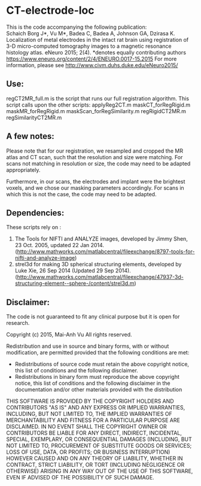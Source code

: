 # CT-electrode-loc
This is the code accompanying the following publication:  
Schaich Borg J*, Vu M*, Badea C, Badea A, Johnson GA, Dzirasa K. Localization of metal electrodes in the intact rat brain using registration of 3-D micro-computed tomography images to a magnetic resonance histology atlas. eNeuro 2015; 2(4). *denotes equally contributing authors  
https://www.eneuro.org/content/2/4/ENEURO.0017-15.2015 
For more information, please see http://www.civm.duhs.duke.edu/eNeuro2015/

## Use:

regCT2MR_full.m is the script that runs our full registration algorithm. This script calls upon the other scripts:
applyReg2CT.m
maskCT_forRegRigid.m
maskMR_forRegRigid.m
maskScan_forRegSimilarity.m
regRigidCT2MR.m
regSimilarityCT2MR.m



## A few notes:

Please note that for our registration, we resampled and cropped the MR atlas and CT scan, such that the resolution and size were matching. For scans not matching in resolution or size, the code may need to be adapted appropriately.

Furthermore, in our scans, the electrodes and implant were the brightest voxels, and we chose our masking parameters accordingly. For scans in which this is not the case, the code may need to be adapted.




## Dependencies:

These scripts rely on :
1. The Tools for NIFTI and ANALYZE images, developed by Jimmy Shen, 23 Oct. 2005, updated 22 Jan 2014. (http://www.mathworks.com/matlabcentral/fileexchange/8797-tools-for-nifti-and-analyze-image)
2. strel3d for making 3D spherical structuring elements, developed by Luke Xie, 26 Sep 2014 (Updated 29 Sep 2014). (http://www.mathworks.com/matlabcentral/fileexchange/47937-3d-structuring-element--sphere-/content/strel3d.m)



## Disclaimer:

The code is not guaranteed to fit any clinical purpose but it is open for research. 




Copyright (c) 2015, Mai-Anh Vu
All rights reserved.

Redistribution and use in source and binary forms, with or without
modification, are permitted provided that the following conditions are
met:

* Redistributions of source code must retain the above copyright
      notice, this list of conditions and the following disclaimer.
* Redistributions in binary form must reproduce the above copyright
      notice, this list of conditions and the following disclaimer in
      the documentation and/or other materials provided with the distribution

THIS SOFTWARE IS PROVIDED BY THE COPYRIGHT HOLDERS AND CONTRIBUTORS "AS IS"
AND ANY EXPRESS OR IMPLIED WARRANTIES, INCLUDING, BUT NOT LIMITED TO, THE
IMPLIED WARRANTIES OF MERCHANTABILITY AND FITNESS FOR A PARTICULAR PURPOSE
ARE DISCLAIMED. IN NO EVENT SHALL THE COPYRIGHT OWNER OR CONTRIBUTORS BE
LIABLE FOR ANY DIRECT, INDIRECT, INCIDENTAL, SPECIAL, EXEMPLARY, OR
CONSEQUENTIAL DAMAGES (INCLUDING, BUT NOT LIMITED TO, PROCUREMENT OF
SUBSTITUTE GOODS OR SERVICES; LOSS OF USE, DATA, OR PROFITS; OR BUSINESS
INTERRUPTION) HOWEVER CAUSED AND ON ANY THEORY OF LIABILITY, WHETHER IN
CONTRACT, STRICT LIABILITY, OR TORT (INCLUDING NEGLIGENCE OR OTHERWISE)
ARISING IN ANY WAY OUT OF THE USE OF THIS SOFTWARE, EVEN IF ADVISED OF THE
POSSIBILITY OF SUCH DAMAGE.
